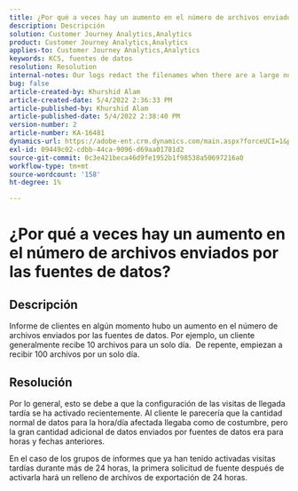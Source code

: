 ```yaml
---
title: ¿Por qué a veces hay un aumento en el número de archivos enviados por las fuentes de datos?
description: Descripción
solution: Customer Journey Analytics,Analytics
product: Customer Journey Analytics,Analytics
applies-to: Customer Journey Analytics,Analytics
keywords: KCS, fuentes de datos
resolution: Resolution
internal-notes: Our logs redact the filenames when there are a large number of export files processed by data feeds, so you will see the file name in the logs "df_files" section as "REDACTED".
bug: false
article-created-by: Khurshid Alam
article-created-date: 5/4/2022 2:36:33 PM
article-published-by: Khurshid Alam
article-published-date: 5/4/2022 2:38:40 PM
version-number: 2
article-number: KA-16481
dynamics-url: https://adobe-ent.crm.dynamics.com/main.aspx?forceUCI=1&pagetype=entityrecord&etn=knowledgearticle&id=a20ec093-b7cb-ec11-a7b5-6045bd00dbbc
exl-id: 09449c02-cdbb-44ca-9096-d69aa01781d2
source-git-commit: 0c3e421beca46d9fe1952b1f98538a50697216a0
workflow-type: tm+mt
source-wordcount: '158'
ht-degree: 1%

---
```


# ¿Por qué a veces hay un aumento en el número de archivos enviados por las fuentes de datos?

## Descripción


Informe de clientes en algún momento hubo un aumento en el número de archivos enviados por las fuentes de datos. Por ejemplo, un cliente generalmente recibe 10 archivos para un solo día.  De repente, empiezan a recibir 100 archivos por un solo día.


## Resolución


Por lo general, esto se debe a que la configuración de las visitas de llegada tardía se ha activado recientemente. Al cliente le parecería que la cantidad normal de datos para la hora/día afectada llegaba como de costumbre, pero la gran cantidad adicional de datos enviados por fuentes de datos era para horas y fechas anteriores.

En el caso de los grupos de informes que ya han tenido activadas visitas tardías durante más de 24 horas, la primera solicitud de fuente después de activarla hará un relleno de archivos de exportación de 24 horas.
